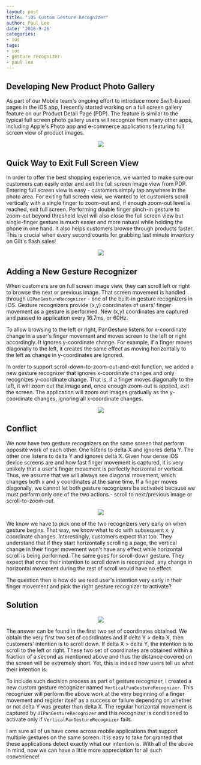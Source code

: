 ```yaml
---
layout: post
title: "iOS Custom Gesture Recognizer"
author: Paul Lee
date: '2016-9-26'
categories: 
- ios
tags:
- ios
- gesture recognizer
- paul lee
---
```


## Developing New Product Photo Gallery
As part of our Mobile team's ongoing effort to introduce more Swift-based pages in the iOS app, I recently started working on a full screen gallery feature on our Product Detail Page (PDP). The feature is similar to the typical full screen photo gallery users will recognize from many other apps, including Apple's Photo app and e-commerce applications featuring full screen view of product images.

<p align="center">
<img src="http://i.imgur.com/22y1I2Y.jpg">
</p>

## Quick Way to Exit Full Screen View
In order to offer the best shopping experience, we wanted to make sure our customers can easily enter and exit the full screen image view from PDP. Entering full screen view is easy - customers simply tap anywhere in the photo area. For exiting full screen view, we wanted to let customers scroll vertically with a single finger to zoom-out and, if enough zoom-out level is reached, exit full screen. Performing double finger pinch-in gesture to zoom-out beyond threshold level will also close the full screen view but single-finger gesture is much easier and more natural while holding the phone in one hand. It also helps customers browse through products faster. This is crucial when every second counts for grabbing last minute inventory on Gilt's flash sales!

<p align="center">
<img src="http://i.imgur.com/C12f7Bs.jpg">
</p>

## Adding a New Gesture Recognizer

When customers are on full screen image view, they can scroll left or right to browse the next or previous image. That screen movement is handled through `UIPanGestureRecognizer` - one of the built-in gesture recognizers in iOS. Gesture recognizers provide (x,y) coordinates of users' finger movement as a gesture is performed. New (x,y) coordinates are captured and passed to application every 16.7ms, or 60Hz. 

To allow browsing to the left or right, PanGesture listens for x-coordinate change in a user's finger movement and moves screen to the left or right accordingly. It ignores y-coordinate change. For example, if a finger moves diagonally to the left, it creates the same effect as moving horizontally to the left as change in y-coordinates are ignored.

In order to support scroll-down-to-zoom-out-and-exit function, we added a new gesture recognizer that ignores x-coordinate changes and only recognizes y-coordinate change. That is, if a finger moves diagonally to the left, it will zoom out the image and, once enough zoom-out is applied, exit the screen. The application will zoom out images gradually as the y-coordinate changes, ignoring all x-coordinate changes.

<p align="center">
<img src="http://i.imgur.com/r0kyaq2.jpg">
</p>

## Conflict
We now have two gesture recognizers on the same screen that perform opposite work of each other. One listens to delta X and ignores delta Y. The other one listens to delta Y and ignores delta X. Given how dense iOS device screens are and how fast finger movement is captured, it is very unlikely that a user's finger movement is perfectly horizontal or vertical. Thus, we assume that we will always see diagonal movement, which changes both x and y coordinates at the same time. If a finger moves diagonally, we cannot let both gesture recognizers be activated because we must perform only one of the two actions - scroll to next/previous image or scroll-to-zoom-out.

<p align="center">
<img src="http://i.imgur.com/ewJasL2.jpg">
</p>

We know we have to pick one of the two recognizers very early on when gesture begins. That way, we know what to do with subsequent x, y coordinate changes. Interestingly, customers expect that too. They understand that if they start horizontally scrolling a page, the vertical change in their finger movement won't have any effect while horizontal scroll is being performed. The same goes for scroll-down gesture. They expect that once their intention to scroll down is recognized, any change in horizontal movement during the rest of scroll would have no effect.

The question then is how do we read user's intention very early in their finger movement and pick the right gesture recognizer to activate?

## Solution

<p align="center">
<img src="http://i.imgur.com/FrbvmmN.jpg">
</p>

The answer can be found in the first two set of coordinates obtained. We obtain the very first two set of coordinates and if delta Y >  delta X, then customers' intention is to scroll down. If delta X > delta Y, the intention is to scroll to the left or right. These two set of coordinates are obtained within a fraction of a second as mentioned above and thus the distance covered on the screen will be extremely short. Yet, this is indeed how users tell us what their intention is.

To include such decision process as part of gesture recognizer, I created a new custom gesture recognizer named `VerticalPanGestureRecognizer`. This recognizer will perform the above work at the very beginning of a finger movement and register itself as a success or failure depending on whether or not delta Y was greater than delta X. The regular horizontal movement is captured by `UIPanGestureRecognizer` and this recognizer is conditioned to activate only if `VerticalPanGestureRecognizer` fails.

I am sure all of us have come across mobile applications that support multiple gestures on the same screen. It is easy to take for granted that these applications detect exactly what our intention is. With all of the above in mind, now we can have a little more appreciation for all such convenience!
